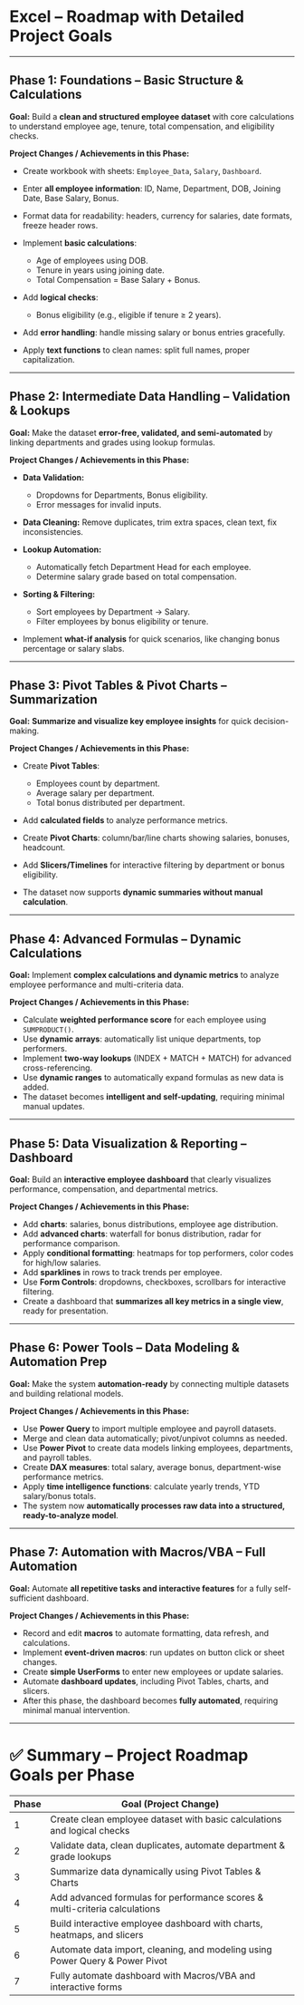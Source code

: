 # **Excel – Roadmap with Detailed Project Goals**

---

## **Phase 1: Foundations – Basic Structure & Calculations**

**Goal:** Build a **clean and structured employee dataset** with core calculations to understand employee age, tenure, total compensation, and eligibility checks.

**Project Changes / Achievements in this Phase:**

* Create workbook with sheets: `Employee_Data`, `Salary`, `Dashboard`.
* Enter **all employee information**: ID, Name, Department, DOB, Joining Date, Base Salary, Bonus.
* Format data for readability: headers, currency for salaries, date formats, freeze header rows.
* Implement **basic calculations**:

  * Age of employees using DOB.
  * Tenure in years using joining date.
  * Total Compensation = Base Salary + Bonus.
* Add **logical checks**:

  * Bonus eligibility (e.g., eligible if tenure ≥ 2 years).
* Add **error handling**: handle missing salary or bonus entries gracefully.
* Apply **text functions** to clean names: split full names, proper capitalization.

---

## **Phase 2: Intermediate Data Handling – Validation & Lookups**

**Goal:** Make the dataset **error-free, validated, and semi-automated** by linking departments and grades using lookup formulas.

**Project Changes / Achievements in this Phase:**

* **Data Validation:**

  * Dropdowns for Departments, Bonus eligibility.
  * Error messages for invalid inputs.
* **Data Cleaning:** Remove duplicates, trim extra spaces, clean text, fix inconsistencies.
* **Lookup Automation:**

  * Automatically fetch Department Head for each employee.
  * Determine salary grade based on total compensation.
* **Sorting & Filtering:**

  * Sort employees by Department → Salary.
  * Filter employees by bonus eligibility or tenure.
* Implement **what-if analysis** for quick scenarios, like changing bonus percentage or salary slabs.

---

## **Phase 3: Pivot Tables & Pivot Charts – Summarization**

**Goal:** **Summarize and visualize key employee insights** for quick decision-making.

**Project Changes / Achievements in this Phase:**

* Create **Pivot Tables**:

  * Employees count by department.
  * Average salary per department.
  * Total bonus distributed per department.
* Add **calculated fields** to analyze performance metrics.
* Create **Pivot Charts**: column/bar/line charts showing salaries, bonuses, headcount.
* Add **Slicers/Timelines** for interactive filtering by department or bonus eligibility.
* The dataset now supports **dynamic summaries without manual calculation**.

---

## **Phase 4: Advanced Formulas – Dynamic Calculations**

**Goal:** Implement **complex calculations and dynamic metrics** to analyze employee performance and multi-criteria data.

**Project Changes / Achievements in this Phase:**

* Calculate **weighted performance score** for each employee using `SUMPRODUCT()`.
* Use **dynamic arrays**: automatically list unique departments, top performers.
* Implement **two-way lookups** (INDEX + MATCH + MATCH) for advanced cross-referencing.
* Use **dynamic ranges** to automatically expand formulas as new data is added.
* The dataset becomes **intelligent and self-updating**, requiring minimal manual updates.

---

## **Phase 5: Data Visualization & Reporting – Dashboard**

**Goal:** Build an **interactive employee dashboard** that clearly visualizes performance, compensation, and departmental metrics.

**Project Changes / Achievements in this Phase:**

* Add **charts**: salaries, bonus distributions, employee age distribution.
* Add **advanced charts**: waterfall for bonus distribution, radar for performance comparison.
* Apply **conditional formatting**: heatmaps for top performers, color codes for high/low salaries.
* Add **sparklines** in rows to track trends per employee.
* Use **Form Controls**: dropdowns, checkboxes, scrollbars for interactive filtering.
* Create a dashboard that **summarizes all key metrics in a single view**, ready for presentation.

---

## **Phase 6: Power Tools – Data Modeling & Automation Prep**

**Goal:** Make the system **automation-ready** by connecting multiple datasets and building relational models.

**Project Changes / Achievements in this Phase:**

* Use **Power Query** to import multiple employee and payroll datasets.
* Merge and clean data automatically; pivot/unpivot columns as needed.
* Use **Power Pivot** to create data models linking employees, departments, and payroll tables.
* Create **DAX measures**: total salary, average bonus, department-wise performance metrics.
* Apply **time intelligence functions**: calculate yearly trends, YTD salary/bonus totals.
* The system now **automatically processes raw data into a structured, ready-to-analyze model**.

---

## **Phase 7: Automation with Macros/VBA – Full Automation**

**Goal:** Automate **all repetitive tasks and interactive features** for a fully self-sufficient dashboard.

**Project Changes / Achievements in this Phase:**

* Record and edit **macros** to automate formatting, data refresh, and calculations.
* Implement **event-driven macros**: run updates on button click or sheet changes.
* Create **simple UserForms** to enter new employees or update salaries.
* Automate **dashboard updates**, including Pivot Tables, charts, and slicers.
* After this phase, the dashboard becomes **fully automated**, requiring minimal manual intervention.

---

# ✅ **Summary – Project Roadmap Goals per Phase**

| Phase | Goal (Project Change)                                                        |
| ----- | ---------------------------------------------------------------------------- |
| 1     | Create clean employee dataset with basic calculations and logical checks     |
| 2     | Validate data, clean duplicates, automate department & grade lookups         |
| 3     | Summarize data dynamically using Pivot Tables & Charts                       |
| 4     | Add advanced formulas for performance scores & multi-criteria calculations   |
| 5     | Build interactive employee dashboard with charts, heatmaps, and slicers      |
| 6     | Automate data import, cleaning, and modeling using Power Query & Power Pivot |
| 7     | Fully automate dashboard with Macros/VBA and interactive forms               |
